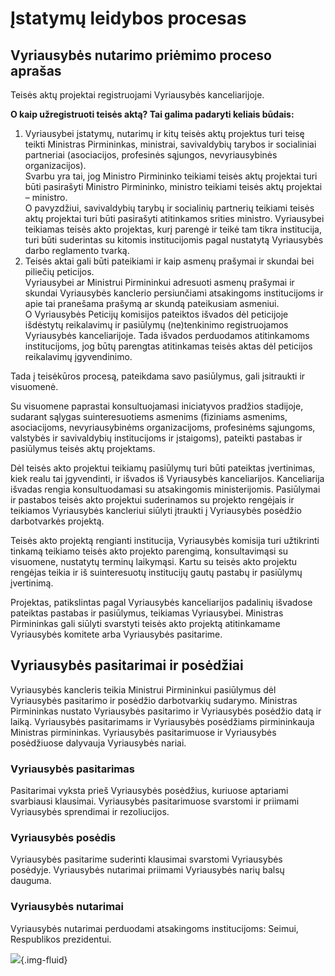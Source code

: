 <!--<script setup lang="ts">-->
<!--import StructureGraph from './components/StructureGraph.vue'-->
<!--import SeimasProcesas from './graphs/SeimasProcesas.svg?component'-->
<!--import VyriausybeProcesas from './graphs/VyriausybeProcesas.svg?component'-->
<!--import SeimasProcesasTrumpai from './graphs/SeimasProcesasTrumpai.svg?component'-->
<!--</script>-->


# Įstatymų leidybos procesas

<!--## Apibendrinta įstatymo iniciavimo struktūra-->
<!---->
<!--<StructureGraph :svg-object="SeimasProcesasTrumpai" />-->
<!---->
<!--## Įstatymo iniciavimo struktūra-->
<!---->
<!--<StructureGraph :svg-object="SeimasProcesas" />-->
<!---->
<!--## Vyriausybės nutarimo priėmimo procesas-->
<!---->
<!--<StructureGraph :svg-object="VyriausybeProcesas" />-->

## Vyriausybės nutarimo priėmimo proceso aprašas

Teisės aktų projektai registruojami Vyriausybės kanceliarijoje.

**O kaip užregistruoti teisės aktą? Tai galima padaryti keliais
būdais:**

1.  Vyriausybei įstatymų, nutarimų ir kitų teisės aktų projektus turi
    teisę teikti Ministras Pirmininkas, ministrai, savivaldybių tarybos
    ir socialiniai partneriai (asociacijos, profesinės sąjungos,
    nevyriausybinės organizacijos).\
    Svarbu yra tai, jog Ministro Pirmininko teikiami teisės aktų
    projektai turi būti pasirašyti Ministro Pirmininko, ministro
    teikiami teisės aktų projektai – ministro.\
    O pavyzdžiui, savivaldybių tarybų ir socialinių partnerių teikiami
    teisės aktų projektai turi būti pasirašyti atitinkamos srities
    ministro. Vyriausybei teikiamas teisės akto projektas, kurį parengė
    ir teikė tam tikra institucija, turi būti suderintas su kitomis
    institucijomis pagal nustatytą Vyriausybės darbo reglamento tvarką.
2.  Teisės aktai gali būti pateikiami ir kaip asmenų prašymai ir skundai
    bei piliečių peticijos.\
    Vyriausybei ar Ministrui Pirmininkui adresuoti asmenų prašymai ir
    skundai Vyriausybės kanclerio persiunčiami atsakingoms institucijoms
    ir apie tai pranešama prašymą ar skundą pateikusiam asmeniui.\
    O Vyriausybės Peticijų komisijos pateiktos išvados dėl peticijoje
    išdėstytų reikalavimų ir pasiūlymų (ne)tenkinimo registruojamos
    Vyriausybės kanceliarijoje. Tada išvados perduodamos atitinkamoms
    institucijoms, jog būtų parengtas atitinkamas teisės aktas dėl
    peticijos reikalavimų įgyvendinimo.

Tada į teisėkūros procesą, pateikdama savo pasiūlymus, gali įsitraukti
ir visuomenė.

Su visuomene paprastai konsultuojamasi iniciatyvos pradžios stadijoje,
sudarant sąlygas suinteresuotiems asmenims (fiziniams asmenims,
asociacijoms, nevyriausybinėms organizacijoms, profesinėms sąjungoms,
valstybės ir savivaldybių institucijoms ir įstaigoms), pateikti pastabas
ir pasiūlymus teisės aktų projektams.

Dėl teisės akto projektui teikiamų pasiūlymų turi būti pateiktas
įvertinimas, kiek realu tai įgyvendinti, ir išvados iš Vyriausybės
kanceliarijos. Kanceliarija išvadas rengia konsultuodamasi su
atsakingomis ministerijomis. Pasiūlymai ir pastabos teisės akto
projektui suderinamos su projekto rengėjais ir teikiamos Vyriausybės
kancleriui siūlyti įtraukti į Vyriausybės posėdžio darbotvarkės
projektą.

Teisės akto projektą rengianti institucija, Vyriausybės komisija turi
užtikrinti tinkamą teikiamo teisės akto projekto parengimą,
konsultavimąsi su visuomene, nustatytų terminų laikymąsi. Kartu su
teisės akto projektu rengėjas teikia ir iš suinteresuotų institucijų
gautų pastabų ir pasiūlymų įvertinimą.

Projektas, patikslintas pagal Vyriausybės kanceliarijos padalinių
išvadose pateiktas pastabas ir pasiūlymus, teikiamas Vyriausybei.
Ministras Pirmininkas gali siūlyti svarstyti teisės akto projektą
atitinkamame Vyriausybės komitete arba Vyriausybės pasitarime.

## Vyriausybės pasitarimai ir posėdžiai

Vyriausybės kancleris teikia Ministrui Pirmininkui pasiūlymus dėl
Vyriausybės pasitarimo ir posėdžio darbotvarkių sudarymo. Ministras
Pirmininkas nustato Vyriausybės pasitarimo ir Vyriausybės posėdžio datą
ir laiką. Vyriausybės pasitarimams ir Vyriausybės posėdžiams
pirmininkauja Ministras pirmininkas. Vyriausybės pasitarimuose ir
Vyriausybės posėdžiuose dalyvauja Vyriausybės nariai.

### Vyriausybės pasitarimas

Pasitarimai vyksta prieš Vyriausybės posėdžius, kuriuose aptariami
svarbiausi klausimai. Vyriausybės pasitarimuose svarstomi ir priimami
Vyriausybės sprendimai ir rezoliucijos.

### Vyriausybės posėdis

Vyriausybės pasitarime suderinti klausimai svarstomi Vyriausybės
posėdyje. Vyriausybės nutarimai priimami Vyriausybės narių balsų
dauguma.

### Vyriausybės nutarimai

Vyriausybės nutarimai perduodami atsakingoms institucijoms: Seimui,
Respublikos prezidentui.

![](/img/main/image062.jpg){.img-fluid}

